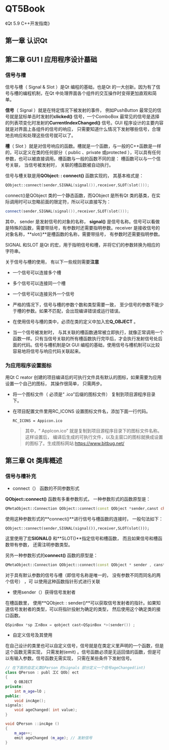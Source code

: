 # QT5Book
《Qt 5.9 C++开发指南》

## 第一章 认识Qt

## 第二章 GU1 I 应用程序设计墓础

### 信号与槽

信号与槽（ Signal & Slot ）是Qt 编程的基础，也是Qt 的一大创新。因为有了信号与槽的编程机制，在Qt 中处理界面各个组件的交互操作时变得更加直观和简单。

**信号**（ Signal ）就是在特定情况下被发射的事件， 例如PushButton 最常见的信号就是鼠标单击时发射的**clicked()** 信号，一个ComboBox 最常见的信号是选择的列表项变化时发射的**CurrentlndexChanged()** 信号。GUI 程序设计的主要内容就是对界面上各组件的信号的响应， 只需要知道什么情况下发射哪些信号，合理地去响应和处理这些信号就可以了。

**槽**（ Slot ）就是对信号响应的函数。槽就是一个函数，与一般的C++函数是一样的，可以定义在类的任何部分（ public 、private 或protected ），可以具有任何参数，也可以被直接调用。槽函数与一般的函数不同的是： 槽函数可以与一个信号关联， 当信号被发射时， 关联的槽函数被自动执行。

信号与槽关联是用**QObject: : connect()** 函数实现的， 其基本格式是：

```c++
QObject::connect(sender,SIGNAL(signal()),receiver,SLOT(slot()));
```

connect()是QObject 类的一个静态函数，而QObject 是所有Qt 类的基类，在实际调用时可以忽略前面的限定符，所以可以直接写为：

```c++
connect(sender,SIGNAL(signal()),receiver,SLOT(slot()));
```

其中， sender 是发射信号的对象的名称， **signal()** 是信号名称。信号可以看做是特殊的函数，需要带括号，有参数时还需要指明参数。receiver 是接收信号的对象名称，**slot()**是槽函数的名称，需要带括号， 有参数时还需要指明参数。

SIGNAL 和SLOT 是Qt 的宏，用于指明信号和槽，并将它们的参数转换为相应的字符串。



关于信号与槽的使用， 有以下一些规则需要**注意**

- 一个信号可以连接多个槽

- 多个信号可以连接同一个槽
-  一个信号可以连接另外一个信号
- 严格的情况下，信号与槽的参数个数和类型需要一致， 至少信号的参数不能少于槽的参数。如果不匹配，会出现编译错误或运行错误。
- 在使用信号与槽的类中，必须在类的定义中加入宏**Q_OBJECT** 。
-  当一个信号被发射时， 与其关联的槽函数通常被立即执行，就像正常调用一个函数一样。只有当信号关联的所有槽函数执行完毕后，才会执行发射信号处后面的代码。信号与槽机制是Qt GUI 编程的基础，使用信号与槽机制可以比较容易地将信号与响应代码关联起来。

### 为应用程序设置图标

用Qt C reator 创建的项目编译后的可执行文件具有默认的图标，如果需要为应用设置一个自己的图标， 其操作很简单， 只需两步。

- 将一个图标文件（ 必须是“ .ico”后缀的图标文件） 复制到项目源程序目录下。

- 在项目配置文件里用RC_ICONS 设置图标文件名，添加下面一行代码。

  ```
  RC_ICONS = Appicon.ico
  ```

  > 其中，“ Applcon.ico” 就是复制到项目源程序目录下的图标文件名称。这样设置后， 编译后生成的可执行文件，以及主窗口的图标就换成设置的图标了。生成图标网站:https://www.bitbug.net/

## 第三章 Qt 类库概述

### 信号与槽补充

- connect（） 函数的不同参数形式

**QObject::connect()** 函数有多重参数形式， 一种参数形式的函数原型是：

```c++
QMetaObject::Connection QObject::connect(const QObject *sender,canst char* signal,const QObject *receiver,const char *method,Qt ::ConnectionType type = Qt::AutoConnection)
```

使用这种参数形式的**connect()**进行信号与槽函数的连接时， 一般句法如下：

```
QObject::connect(sender,SIGNAL(signal()),receiver,SLOT(slot()));
```

这里使用了宏**SIGNAL()** 和**SLOT()**指定信号和槽函数， 而且如果信号和槽函数带有参数， 还需注明参数类型。

另外一种参数形式的**connect()** 函数的原型是：

```c++
QMetaObject::Connection QObject::connect(const QObject * sender , canst QMetaMethod &signal, const QObject *receiver, canst QMetaMethod &method,Qt:ConnectionType type = Qt::AutoConnection)
```

对于具有默认参数的信号与槽（即信号名称是唯一的， 没有参数不同而同名的两个信号） ，可
以使用这种函数指针形式进行关联

-  使用sender（）获得信号发射者

在槽函数里， 使用**QObject: : sender()**可以获取信号发射者的指针。如果知道信号发射者的类型，可以将指针投射为确定的类型， 然后使用这个确定类的接口函数。
```c++
QSpinBox *sp 工nBox = qobject cast<QSpinBox *>(sender()) ;
```
- 自定义信号及其使用

在自己设计的类里也可以自定义信号，信号就是在类定义里声明的一个函数，但是这个函数无需实现， 只需发射(emit) 。信号函数必须是无运回值的函数，但是可以有输入参数。信号函数无需实现， 只需在某些条件下发射信号。

``` c++
// 在下面的自定义类QPerson 的signals 部分定义一个信号ageChanged(int)
class QPerson : publ 工C QOb] ect
{
    Q OBJECT
private:
	int m_age=lO ;
public:
	void incAge();
signals:
	void ageChanged( int value);
}

void QPerson ::incAge ()
{ 
    m_age++;
	emit ageChanged (m_age); // 发射信号
}
```
